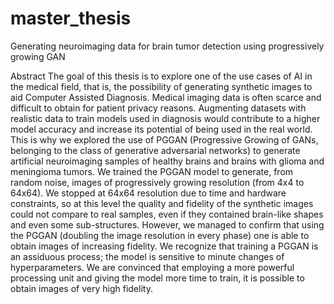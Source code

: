 # master_thesis
Generating neuroimaging data for brain tumor detection using progressively growing GAN

Abstract
The goal of this thesis is to explore one of the use cases of AI in the medical field, that is, the possibility of generating synthetic images to aid Computer Assisted Diagnosis. Medical imaging data is often scarce and difficult to obtain for patient privacy reasons. Augmenting datasets with realistic data to train models used in diagnosis would contribute to a higher model accuracy and increase its potential of being used in the real world. This is why we explored the use of PGGAN (Progressive Growing of GANs, belonging to the class of generative adversarial networks) to generate artificial neuroimaging samples of healthy brains and brains with glioma and meningioma tumors. We trained the PGGAN model to generate, from random noise, images of progressively growing resolution (from 4x4 to 64x64). We stopped at 64x64 resolution due to time and hardware constraints, so at this level the quality and fidelity of the synthetic images could not compare to real samples, even if they contained brain-like shapes and even some sub-structures. However, we managed to confirm that using the PGGAN (doubling the image resolution in every phase) one is able to obtain images of increasing fidelity. We recognize that training a PGGAN is an assiduous process; the model is sensitive to minute changes of hyperparameters. We are convinced that employing a more powerful processing unit and giving the model more time to train, it is possible to obtain images of very high fidelity.
